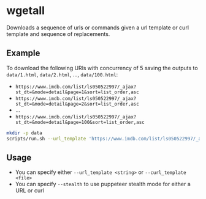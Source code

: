 # wgetall

Downloads a sequence of urls or commands given a url template or curl template and sequence of replacements.

## Example

To download the following URls with concurrency of 5 saving the outputs to `data/1.html`, `data/2.html`, ..., `data/100.html`:

- `https://www.imdb.com/list/ls050522997/_ajax?st_dt=&mode=detail&page=1&sort=list_order,asc`
- `https://www.imdb.com/list/ls050522997/_ajax?st_dt=&mode=detail&page=2&sort=list_order,asc`
- ...
- `https://www.imdb.com/list/ls050522997/_ajax?st_dt=&mode=detail&page=100&sort=list_order,asc`

```bash
mkdir -p data
scripts/run.sh --url_template 'https://www.imdb.com/list/ls050522997/_ajax?st_dt=&mode=detail&page={}&sort=list_order,asc' --t 5 -o data `seq 1 100`
```

## Usage

- You can specify either `--url_template <string>` or `--curl_template <file>`
- You can specify `--stealth` to use puppeteer stealth mode for either a URL or curl
